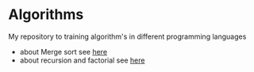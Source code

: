 # Algorithms
My repository to training algorithm's in different programming languages



* about Merge sort see [here](merge/merge.md)
* about recursion and factorial see [here](recursion/factorial.md)